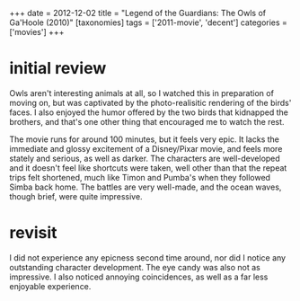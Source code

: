 +++
date = 2012-12-02
title = "Legend of the Guardians: The Owls of Ga'Hoole (2010)"
[taxonomies]
tags = ['2011-movie', 'decent']
categories = ['movies']
+++

initial review
=============

Owls aren't interesting animals at all, so I watched this in
preparation of moving on, but was captivated by the photo-realisitic
rendering of the birds' faces. I also enjoyed the humor offered by the
two birds that kidnapped the brothers, and that's one other thing that
encouraged me to watch the rest.

The movie runs for around 100 minutes, but it feels very epic. It lacks
the immediate and glossy excitement of a Disney/Pixar movie, and feels
more stately and serious, as well as darker. The characters are
well-developed and it doesn't feel like shortcuts were taken, well
other than that the repeat trips felt shortened, much like Timon and
Pumba's when they followed Simba back home. The battles are very
well-made, and the ocean waves, though brief, were quite impressive.

revisit
=======

I did not experience any epicness second time around, nor did I notice
any outstanding character development. The eye candy was also not as
impressive. I also noticed annoying coincidences, as well as a far less
enjoyable experience.
